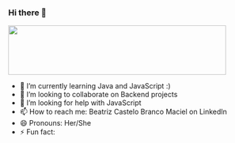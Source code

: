 ### Hi there 👋

<a href="https://codetrace.com/users/beatrizmaciel"><img src="https://codetrace.com/widget/beatrizmaciel" width="440" height="100" /></a>


- 🌱 I’m currently learning Java and JavaScript :)
- :floppy_disk: I’m looking to collaborate on Backend projects
- 🤔 I’m looking for help with JavaScript
- 📫 How to reach me: Beatriz Castelo Branco Maciel on LinkedIn
- 😄 Pronouns: Her/She
- ⚡ Fun fact: 
